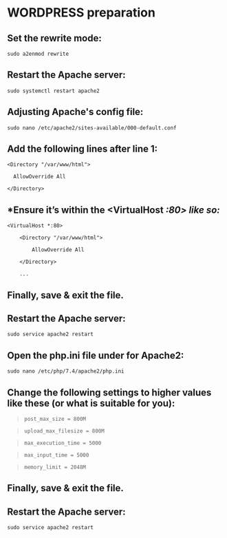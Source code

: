 # WORDPRESS preparation

## Set the rewrite mode:

`sudo a2enmod rewrite`

## Restart the Apache server:

`sudo systemctl restart apache2`

## Adjusting Apache's config file:

`sudo nano /etc/apache2/sites-available/000-default.conf`

## Add the following lines after line 1:

```
<Directory "/var/www/html">

  AllowOverride All

</Directory>
```

## *Ensure it’s within the <VirtualHost *:80> like so:*

```
<VirtualHost *:80>

    <Directory "/var/www/html">

        AllowOverride All

    </Directory>

    ...
```

## Finally, save & exit the file.

## Restart the Apache server:

`sudo service apache2 restart`

## Open the php.ini file under for Apache2:

`sudo nano /etc/php/7.4/apache2/php.ini`

## Change the following settings to higher values like these (or what is suitable for you):

> `post_max_size = 800M`

> `upload_max_filesize = 800M`

> `max_execution_time = 5000`

> `max_input_time = 5000`

> `memory_limit = 2048M`

## Finally, save & exit the file.

## Restart the Apache server:

`sudo service apache2 restart`
